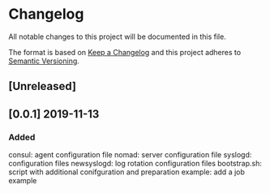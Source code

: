 # Changelog
All notable changes to this project will be documented in this file.

The format is based on [Keep a Changelog](http://keepachangelog.com/en/1.0.0/)
and this project adheres to [Semantic Versioning](http://semver.org/spec/v2.0.0.html).

## [Unreleased]

## [0.0.1] 2019-11-13
### Added
consul: agent configuration file
nomad: server configuration file
syslogd: configuration files
newsyslogd: log rotation configuration files
bootstrap.sh: script with additional conifguration and preparation
example: add a job example
